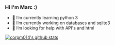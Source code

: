 ### Hi I'm Marc :)
- 🌱 I’m currently learning python 3
- 🔭 I’m currently working on databases and sqlite3
- 🤔 I’m looking for help with API's and html

[![corpm014's github stats](https://github-readme-stats.vercel.app/api?username=corpm014)](https://github.com/anuraghazra/github-readme-stats)

<!--
**corpm014/corpm014** is a ✨ _special_ ✨ repository because its `README.md` (this file) appears on your GitHub profile.



- 🌱 I’m currently learning python 3
- 👯 I’m looking to collaborate on ...

- 💬 Ask me about ...
- 📫 How to reach me: ...
- 😄 Pronouns: ...
- ⚡ Fun fact: ...
